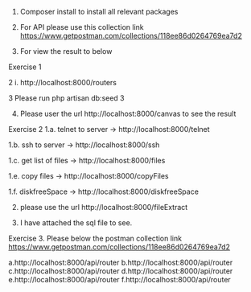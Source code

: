 1. Composer install to install all relevant packages

2. For API please use this collection link https://www.getpostman.com/collections/118ee86d0264769ea7d2

3. For view the result to below


Exercise 1

2 i. http://localhost:8000/routers


3 Please run php artisan db:seed 3

4. Please user the url http://localhost:8000/canvas to see the result




Exercise 2
  1.a. telnet to server ->  http://localhost:8000/telnet

  1.b. ssh to server ->  http://localhost:8000/ssh

  1.c. get list of files ->  http://localhost:8000/files

  1.e. copy files ->  http://localhost:8000/copyFiles

  1.f. diskfreeSpace ->  http://localhost:8000/diskfreeSpace

  2. please use the url http://localhost:8000/fileExtract 

  5. I have attached the sql file to see.


Exercise 3.
  Please below the postman collection link
  https://www.getpostman.com/collections/118ee86d0264769ea7d2

  a.http://localhost:8000/api/router
  b.http://localhost:8000/api/router
  c.http://localhost:8000/api/router
  d.http://localhost:8000/api/router
  e.http://localhost:8000/api/router
  f.http://localhost:8000/api/router



